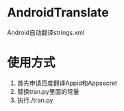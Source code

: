 # AndroidTranslate
Android自动翻译strings.xml

# 使用方式
1. 首先申请百度翻译Appid和Appsecret
2. 替换tran.py里面的常量
3. 执行./tran.py
